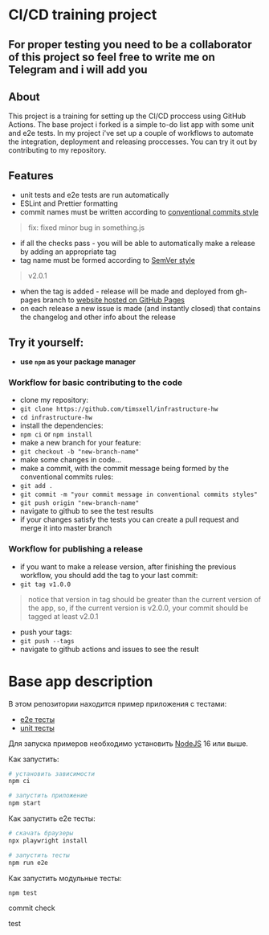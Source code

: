 # CI/CD training project

## For proper testing you need to be a collaborator of this project so feel free to write me on Telegram and i will add you

## About
This project is a training for setting up the CI/CD proccess using GitHub Actions.
The base project i forked is a simple to-do list app with some unit and e2e tests.
In my project i've set up a couple of workflows to automate the integration, deployment and releasing proccesses.
You can try it out by contributing to my repository.

## Features
 - unit tests and e2e tests are run automatically
 - ESLint and Prettier formatting
 - commit names must be written according to [conventional commits style](https://www.conventionalcommits.org/en/v1.0.0/)
 > fix: fixed minor bug in something.js
 - if all the checks pass - you will be able to automatically make a release by adding an appropriate tag
 - tag name must be formed according to [SemVer style](https://semver.org/)
 > v2.0.1
 - when the tag is added - release will be made and deployed from gh-pages branch to [website hosted on GitHub Pages](https://timsxell.github.io/infrastructure-hw)
 - on each release a new issue is made (and instantly closed) that contains the changelog and other info about the release

 ## Try it yourself:
 - **use `npm` as your package manager**

 ### Workflow for basic contributing to the code
 - clone my repository:
 - `git clone https://github.com/timsxell/infrastructure-hw`
- `cd infrastructure-hw`
- install the dependencies:
- `npm ci` or `npm install`
- make a new branch for your feature:
- `git checkout -b "new-branch-name"`
- make some changes in code...
- make a commit, with the commit message being formed by the conventional commits rules:
- `git add .`
- `git commit -m "your commit message in conventional commits styles"`
- `git push origin "new-branch-name"`
- navigate to github to see the test results
- if your changes satisfy the tests you can create a pull request and merge it into master branch

### Workflow for publishing a release
- if you want to make a release version, after finishing the previous workflow, you should add the tag to your last commit:
- `git tag v1.0.0`
> notice that version in tag should be greater than the current version of the app, so, if the current version is v2.0.0, your commit should be tagged at least v2.0.1
- push your tags:
- `git push --tags`
- navigate to github actions and issues to see the result



# Base app description
В этом репозитории находится пример приложения с тестами:

- [e2e тесты](e2e/example.spec.ts)
- [unit тесты](src/example.test.tsx)

Для запуска примеров необходимо установить [NodeJS](https://nodejs.org/en/download/) 16 или выше.

Как запустить:

```sh
# установить зависимости
npm ci

# запустить приложение
npm start
```

Как запустить e2e тесты:

```sh
# скачать браузеры
npx playwright install

# запустить тесты
npm run e2e
```

Как запустить модульные тесты:

```sh
npm test
```

commit check

test